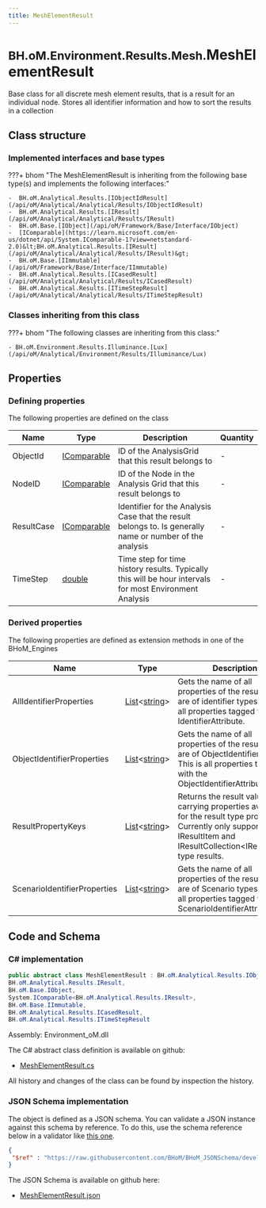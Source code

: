 ```yaml
---
title: MeshElementResult
---
```


# <small>BH.oM.Environment.Results.Mesh.</small>**MeshElementResult**

Base class for all discrete mesh element results, that is a result for an individual node. Stores all identifier information and how to sort the results in a collection

## Class structure

### Implemented interfaces and base types

???+ bhom "The MeshElementResult is inheriting from the following base type(s) and implements the following interfaces:"

    -  BH.oM.Analytical.Results.[IObjectIdResult](/api/oM/Analytical/Analytical/Results/IObjectIdResult)
    -  BH.oM.Analytical.Results.[IResult](/api/oM/Analytical/Analytical/Results/IResult)
    -  BH.oM.Base.[IObject](/api/oM/Framework/Base/Interface/IObject)
    -  [IComparable](https://learn.microsoft.com/en-us/dotnet/api/System.IComparable-1?view=netstandard-2.0)&lt;BH.oM.Analytical.Results.[IResult](/api/oM/Analytical/Analytical/Results/IResult)&gt;
    -  BH.oM.Base.[IImmutable](/api/oM/Framework/Base/Interface/IImmutable)
    -  BH.oM.Analytical.Results.[ICasedResult](/api/oM/Analytical/Analytical/Results/ICasedResult)
    -  BH.oM.Analytical.Results.[ITimeStepResult](/api/oM/Analytical/Analytical/Results/ITimeStepResult)


### Classes inheriting from this class

???+ bhom "The following classes are inheriting from this class:"

    - BH.oM.Environment.Results.Illuminance.[Lux](/api/oM/Analytical/Environment/Results/Illuminance/Lux)


## Properties



### Defining properties

The following properties are defined on the class

| Name             | Type             | Description      | Quantity         |
|------------------|------------------|------------------|------------------|
| ObjectId | [IComparable](https://learn.microsoft.com/en-us/dotnet/api/System.IComparable?view=netstandard-2.0) | ID of the AnalysisGrid that this result belongs to | - |
| NodeID | [IComparable](https://learn.microsoft.com/en-us/dotnet/api/System.IComparable?view=netstandard-2.0) | ID of the Node in the Analysis Grid that this result belongs to | - |
| ResultCase | [IComparable](https://learn.microsoft.com/en-us/dotnet/api/System.IComparable?view=netstandard-2.0) | Identifier for the Analysis Case that the result belongs to. Is generally name or number of the analysis | - |
| TimeStep | [double](https://learn.microsoft.com/en-us/dotnet/api/System.Double?view=netstandard-2.0) | Time step for time history results. Typically this will be hour intervals for most Environment Analysis | - |


### Derived properties

The following properties are defined as extension methods in one of the BHoM_Engines

| Name             | Type             | Description      | Quantity         | Engine           |
|------------------|------------------|------------------|------------------|------------------|
| AllIdentifierProperties | [List](https://learn.microsoft.com/en-us/dotnet/api/System.Collections.Generic.List-1?view=netstandard-2.0)&lt;[string](https://learn.microsoft.com/en-us/dotnet/api/System.String?view=netstandard-2.0)&gt; | Gets the name of all properties of the result that are of identifier types. This is all properties tagged with any IdentifierAttribute. | - | Results_Engine |
| ObjectIdentifierProperties | [List](https://learn.microsoft.com/en-us/dotnet/api/System.Collections.Generic.List-1?view=netstandard-2.0)&lt;[string](https://learn.microsoft.com/en-us/dotnet/api/System.String?view=netstandard-2.0)&gt; | Gets the name of all properties of the result that are of ObjectIdentifier types. This is all properties tagged with the ObjectIdentifierAttribute. | - | Results_Engine |
| ResultPropertyKeys | [List](https://learn.microsoft.com/en-us/dotnet/api/System.Collections.Generic.List-1?view=netstandard-2.0)&lt;[string](https://learn.microsoft.com/en-us/dotnet/api/System.String?view=netstandard-2.0)&gt; | Returns the result value carrying properties available for the result type provided. Currently only supported for IResultItem and IResultCollection&lt;IResultItem&gt; type results. | - | Results_Engine |
| ScenarioIdentifierProperties | [List](https://learn.microsoft.com/en-us/dotnet/api/System.Collections.Generic.List-1?view=netstandard-2.0)&lt;[string](https://learn.microsoft.com/en-us/dotnet/api/System.String?view=netstandard-2.0)&gt; | Gets the name of all properties of the result that are of Scenario types. This is all properties tagged with the ScenarioIdentifierAttribute. | - | Results_Engine |


## Code and Schema

### C# implementation

``` C# title="C#"
public abstract class MeshElementResult : BH.oM.Analytical.Results.IObjectIdResult,
BH.oM.Analytical.Results.IResult,
BH.oM.Base.IObject,
System.IComparable<BH.oM.Analytical.Results.IResult>,
BH.oM.Base.IImmutable,
BH.oM.Analytical.Results.ICasedResult,
BH.oM.Analytical.Results.ITimeStepResult
```

Assembly: Environment_oM.dll

The C# abstract class definition is available on github:

- [MeshElementResult.cs](https://github.com/BHoM/BHoM/blob/develop/Environment_oM/Results\Mesh\MeshElementResult.cs)

All history and changes of the class can be found by inspection the history.
### JSON Schema implementation

The object is defined as a JSON schema. You can validate a JSON instance against this schema by reference. To do this, use the schema reference below in a validator like [this one](https://www.jsonschemavalidator.net/).

``` json title="JSON Schema"
{
 "$ref" : "https://raw.githubusercontent.com/BHoM/BHoM_JSONSchema/develop/Environment_oM/Results/Mesh/MeshElementResult.json"
}
```

The JSON Schema is available on github here:

- [MeshElementResult.json](https://github.com/BHoM/BHoM_JSONSchema/blob/develop/Environment_oM/Results/Mesh/MeshElementResult.json)
